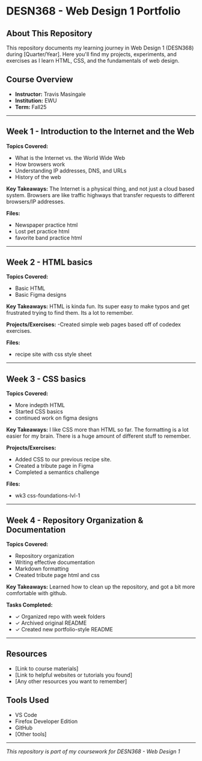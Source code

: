 # DESN368 - Web Design 1 Portfolio

## About This Repository

This repository documents my learning journey in Web Design 1 (DESN368) during [Quarter/Year]. Here you'll find my projects, experiments, and exercises as I learn HTML, CSS, and the fundamentals of web design.

## Course Overview

- **Instructor:** Travis Masingale
- **Institution:** EWU
- **Term:** Fall25

---

## Week 1 - Introduction to the Internet and the Web

**Topics Covered:**
- What is the Internet vs. the World Wide Web
- How browsers work
- Understanding IP addresses, DNS, and URLs
- History of the web

**Key Takeaways:**
The Internet is a physical thing, and not just a cloud based system.
Browsers are like traffic highways that transfer requests to different browsers/IP addresses.

**Files:**
- Newspaper practice html
- Lost pet practice html
- favorite band practice html


---

## Week 2 - HTML basics

**Topics Covered:**
- Basic HTML
- Basic Figma designs

**Key Takeaways:**
HTML is kinda fun. 
Its super easy to make typos and get frustrated trying to find them.
Its a lot to remember.

**Projects/Exercises:**
-Created simple web pages based off of codedex exercises. 

**Files:**
- recipe site with css style sheet

---

## Week 3 - CSS basics

**Topics Covered:**
- More indepth HTML
- Started CSS basics
- continued work on figma designs

**Key Takeaways:**
I like CSS more than HTML so far.
The formatting is a lot easier for my brain.
There is a huge amount of different stuff to remember.

**Projects/Exercises:**
- Added CSS to our previous recipe site.
- Created a tribute page in Figma
- Completed a semantics challenge

**Files:**
- wk3 css-foundations-lvl-1

---

## Week 4 - Repository Organization & Documentation

**Topics Covered:**
- Repository organization
- Writing effective documentation
- Markdown formatting
- Created tribute page html and css

**Key Takeaways:**
Learned how to clean up the repository, and got a bit more comfortable with github.

**Tasks Completed:**
- ✓ Organized repo with week folders
- ✓ Archived original README
- ✓ Created new portfolio-style README

---

## Resources

- [Link to course materials]
- [Link to helpful websites or tutorials you found]
- [Any other resources you want to remember]

## Tools Used

- VS Code
- Firefox Developer Edition
- GitHub
- [Other tools]

---

*This repository is part of my coursework for DESN368 - Web Design 1*
